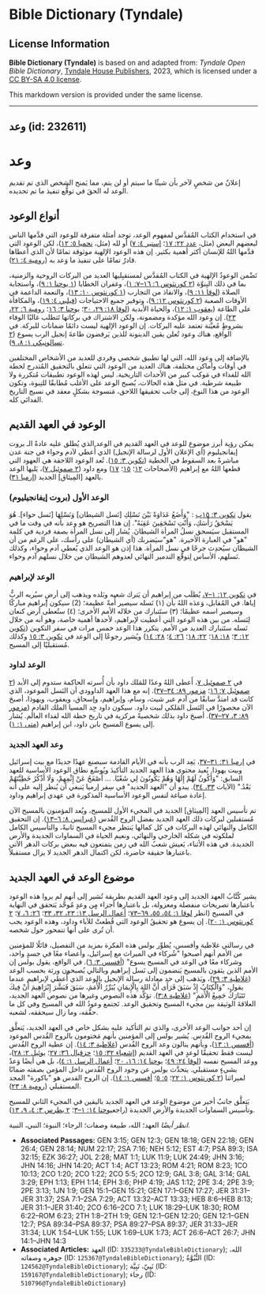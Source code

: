 # Bible Dictionary (Tyndale)

## License Information

**Bible Dictionary (Tyndale)** is based on and adapted from: _Tyndale Open Bible Dictionary_, [Tyndale House Publishers](https://tyndaleopenresources.com/), 2023, which is licensed under a [CC BY-SA 4.0 license](https://creativecommons.org/licenses/by-sa/4.0/legalcode.en).

This markdown version is provided under the same license.



--------------------------------

## وعد (id: 232611)

وعد
===

إعلانٌ من شخصٍ لآخر بأن شيئًا ما سيتم أو لن يتم، مما يَمنح الشخص الذي تم تقديم الوعد له الحقَ في توقُّع تنفيذ ما تم تحديده.

أنواع الوعود
------------

في استخدام الكتاب المُقدَّس لمفهوم الوعد، توجد أمثلة متفرقة للوعود التي قدَّمها الناس لبعضهم البعض (مثل، [عدد ٢٢: ١٧](https://ref.ly/Num22:17)؛ [إستير ٤: ٧](https://ref.ly/Esth4:7)) أو لله (مثل، [نحميا ٥: ١٢](https://ref.ly/Neh5:12))، لكن الوعود التي قدَّمها اللهُ للإنسان أكثر أهمية بكثير. إن هذه الوعود الإلهية موثوقة تمامًا لأن الذي أعطاها قادرٌ تمامًا على تنفيذ ما وَعد به ([رومية ٤: ٢١](https://ref.ly/Rom4:21)).

تَضْمن الوعودُ الإلهية في الكتاب المُقدَّس لمستقبِليها العديد من البركات الروحية والزمنية، بما في ذلك البِنوَّة ([٢ كورنثوس ٦: ١٦–٧: ١](https://ref.ly/2Cor6:16-2Cor7:1))، وغفران الخطايا ([١ يوحنا ١: ٩](https://ref.ly/1John1:9))، واستجابة الصلاة ([لوقا ١١: ٩](https://ref.ly/Luke11:9))، والانقاذ من التجارب ([١ كورنثوس ١٠: ١٣](https://ref.ly/1Cor10:13))، والنعمة الداعمة في الأوقات الصعبة ([٢ كورنثوس ١٢: ٩](https://ref.ly/2Cor12:9))، وتوفير جميع الاحتياجات ([فيلبي ٤: ١٩](https://ref.ly/Phil4:19))، والمكافأة على الطاعة ([يعقوب ١: ١٢](https://ref.ly/Jas1:12))، والحياة الأبدية ([لوقا ١٨: ٢٩، ٣٠](https://ref.ly/Luke18:29-Luke18:30)؛ [يوحنا ٣: ١٦](https://ref.ly/John3:16)؛ [رومية ٦: ٢٢، ٢٣](https://ref.ly/Rom6:22-Rom6:23)). إن وعود الله مؤكدة ومضمونة، ولكن الاشتراك في بركاتها تَتطلب غالبًا الوفاء بشروطٍ مُعيَّنة تعتمد عليه البركات. إن الوعود الإلهية ليست دائمًا ضمانات للبركة. في الواقع، هناك وعود تُعلن يقين الدينونة للذين يَرفضون طاعةَ إنجيل الرب يسوع ([٢ تسالونيكي ١: ٨، ٩](https://ref.ly/2Thess1:8-2Thess1:9)).

بالإضافة إلى وعود الله، التي لها تطبيق شخصي وفردي للعديد من الأشخاص المختلفين في أوقات وأماكن مختلفة، هناك العديد من الوعود التي تتعلق بالتحقيق المُتدرج لخطة الله للفداء في مَوكب كبير من الأحداث التاريخية. ليس لهذه الوعود تطبيقات مُتكررة ولا طبيعة شرطية. في مثل هذه الحالات، يُصبح الوعد على الأغلب مُطابقًا للنِبوة، وتكون الوعود من هذا النوع، إلى جانب تحقيقها اللاحق، مَنسوجة بشكلٍ معقد في نسيج التاريخ الفدائي كله.

الوعود في العهد القديم
----------------------

يمكن رؤية أبرز موضوع للوعد في العهد القديم في الوعد الذي يُطلق عليه عادةً الـ بروت إيفانجيليوم (أي الإعلان الأول لرسالة الإنجيل) الذي أُعطي لآدم وحواء في جنة عدن مباشرةً بعد السقوط في الخطية ([تكوين ٣: ١٥](https://ref.ly/Gen3:15)). تُعد الوعود اللاحقة هي العهود التي قطعها اللهُ مع إبراهيم (الأصحاحات [١٢](https://ref.ly/Gen12:1-Gen12:20)؛ [١٥](https://ref.ly/Gen15:1-Gen15:21)؛ [١٧](https://ref.ly/Gen17:1-Gen17:27)) ومع داود ([٢ صموئيل ٧](https://ref.ly/2Sam7:1-2Sam7:29))، يَليها الوعد بالعهد \[المِيثاق] الجديد ([إرميا ٣١](https://ref.ly/Jer31:1-Jer31:40)).

### الوعد الأول (بروت إيفانجيليوم)

يقول [تكوين ٣: ١٥ب](https://ref.ly/Gen3:15) : "وَأَضَعُ عَدَاوَةً بَيْنَ نَسْلِكِ \[نَسل الشيطان] وَنَسْلِهَا \[نَسل حواء]. هُوَ يَسْحَقُ رَأْسَكِ، وَأَنْتِ تَسْحَقِينَ عَقِبَهُ". إن هذا التصريح هو وعد بأنه في وقت ما في المستقبل سيَسحق نسلُ المرأة الشيطانَ. يُشار إلى نسل المرأة بصفة فردية في كلمة "هو" في العبارة الأخيرة. "هو"سيَضربك (أي الشيطان) على رأسك، على الرغم من أن الشيطان سيُحدِث جرحًا في نسل المرأة. هذا إذن هو الوعد الذي يُعطي آدم وحواء، وكذلك نَسلهم، الأساس لِتوقُّع التدمير النهائي لعدوهم الشيطان من خلال نسلهم آدم وحواء.

### الوعد لإبراهيم

في [تكوين ١٢: ١–٧،](https://ref.ly/Gen12:1-Gen12:7)  يُطلَب من إبراهيم أن يَترك شعبه وبَلده ويذهب إلى أرضٍ سيُريه الربُّ إياها. في المُقابل، وَعدَه اللهُ بأن (١) نَسله سيصير أُمةً عظيمة؛ (2\) سيكون إبراهيم مباركًا وسيصير اسمه عظيمًا؛ (٣) ستَتبارك من خلاله الأمم الأخرى؛ (٤) ستُعطى أرض كنعان لِنَسله. من بين هذه الوعود التي أعطيت لإبراهيم، لأحدها أهمية خاصة، وهو أنه من خلال نَسله ستَتبارك العديد من الأمم. يتكرر هذا الوعد خمس مرات في سفر التكوين ([تكوين ١٢: ٣](https://ref.ly/Gen12:3)؛ [١٨: ١٨](https://ref.ly/Gen18:18)؛ [٢٢: ١٨](https://ref.ly/Gen22:18)؛ [٢٦: ٤](https://ref.ly/Gen26:4)؛ [٢٨: ١٤](https://ref.ly/Gen28:14)) ويُشير رجوعًا إلى الوعد في [تكوين ٣: ١٥](https://ref.ly/Gen3:15) وكذلك مُستقبليًا إلى المسيح.

### الوعد لداود

في [٢ صموئيل ٧](https://ref.ly/2Sam7:1-2Sam7:29)، أَعطى اللهُ وعدًا للمَلك داود بأن أُسرته الحاكمة ستدوم إلى الأبد ([٢ صموئيل ٧: ١٦](https://ref.ly/2Sam7:16)؛ [مزمور ٨٩: ٣٤–٣٧](https://ref.ly/Ps89:34-Ps89:37)). إنه مع هذا العهد الداوودي أن النَسل الموعود، الذي كانت قد امتدَّ سابقًا من آدم عبر شيث، وسام، وإبراهيم، وإسحاق، ويعقوب، ويهوذا، أصبحَ الآن محصورًا في النَسل المَلكي لبيت داود. سيكون داود جِد المسيا الملك القادم ([مزمور ٨٩: ٣، ٢٧–٣٧](https://ref.ly/Ps89:3)). أصبحَ داود بذلك شخصيةً مركزية في تاريخ خطة الله لفداء العالَم. يُشار إلى يسوع المسيح بابن داود، ابن إبراهيم ([متى ١: ١](https://ref.ly/Matt1:1)).

### وعد العهد الجديد

في [إرميا ٣١: ٣١–٣٧](https://ref.ly/Jer31:31-Jer31:37)، يَعِد الرب بأنه في الأيام القادمة سيصنع عهدًا جديدًا مع بيت إسرائيل وبيت يهوذا. يُعيد محتوى هذا العهد الجديد التأكيدَ ويُوسِّع نطاق الوعود الأساسية للعهد السابق: "وَأَكُونُ لَهُمْ إِلَهًا وَهُمْ يَكُونُونَ لِي شَعْبًا. ... أَصْفَحُ عَنْ إِثْمِهِمْ، وَلَا أَذْكُرُ خَطِيَّتَهُمْ بَعْدُ." (الآيات [٣٣، ٣٤](https://ref.ly/Jer31:33-Jer31:34)). يبدو أن "العهد الجديد" في سِفر إرميا يَنبغي أن يُنظر إليه على أنه إعادة صياغة لنفس الوعود الأساسية المذكورة في عهدي إبراهيم وداود.

تم تأسيس العهد \[المِيثاق] الجديد في المجيء الأول للمسيح، ويُعد المؤمنون بالمسيح الآن مُستقبلين لبركات ذلك العهد الجديد بفضل الروح القُدس ([عبرانيين ٨: ٦–١٣](https://ref.ly/Heb8:6-Heb8:13)). إن التحقيق الكامل والنهائي لهذه البركات في كل كمالها يَنتظر مجيء المسيح ثانيةً، والتأسيس الكامل لملكوته في شكله الخارجي والنهائي، ونعيم الحياة في السماوات الجديدة والأرض الجديدة. في هذه الأثناء، يَعيش شعبُ الله في زمن يتمتعون فيه ببعض بركات الدهر الآتي باعتبارها حقيقة حاضرة، لكن اكتمال الدهر الجديد لا يزال مستقبلاً.

موضوع الوعد في العهد الجديد
---------------------------

يشير كُتَّابُ العهد الجديد إلى وعود العهد القديم بطريقة تُشير إلى أنهم لم يروا هذه الوعود باعتبارها تصريحات منفصلة ومعزولة، بل باعتبارها أجزاء مٍن وعدٍ مُوحَّد يَتحقق في النهاية في المسيح (انظر [لوقا ١: ٥٤، ٥٥، ٦٩–٧٣](https://ref.ly/Luke1:54-Luke1:55)؛ [أعمال الرسل ١٣: ٢٣، ٣٢، ٣٣](https://ref.ly/Acts13:23)؛ [٢٦: ٦، ٧](https://ref.ly/Acts26:6-Acts26:7)؛ [٢ كورنثوس ١: ٢٠](https://ref.ly/2Cor1:20)). إن يسوع هو تحقيقُ الوعود التي قُطعتْ للآباء وداود، وهذه الوعود يجب أن تُرى على أنها تتمحور حول شخصه.

في رسالتي غلاطية وأفسس، يُطوِّر بولس هذه الفكرة بمزيد من التفصيل، قائلًا للمؤمنين من الأمم أنهم أصبحوا "شُركاء في الميراث مع إسرائيل، وأعضاء معًا في جسدٍ واحد، وشركاء معًا في الوعد في المسيح يسوع" ([أفسس ٣: ٦](https://ref.ly/Eph3:6)). في الواقع، يقول بولس إن الأمم الذين يثقون بالمسيح يَنضمون إلى نَسل إبراهيم وبالتالي يُصبحون ورثة بحسب الوعد ([غلاطية ٣: ٢٩](https://ref.ly/Gal3:29))، ويَذهب إلى حد معادلة رسالة الإنجيل بالوعد الذي أُعطي لإبراهيم عندما يقول، "وَالْكِتَابُ إِذْ سَبَقَ فَرَأَى أَنَّ اللهَ بِالْإِيمَانِ يُبَرِّرُ الْأُمَمَ، سَبَقَ فَبَشَّرَ إِبْرَاهِيمَ أَنْ فِيكَ تَتَبَارَكُ جَمِيعُ الْأُمَمِ" ([غلاطية ٣:٨](https://ref.ly/Gal3:8)). تؤكِّد هذه النصوص وغيرها من نصوص العهد الجديد، العلاقةَ الوثيقة بين مجيء المسيح وتحقيق الوعد. تَجتمع وعودُ الله في المسيح وفي كل ما حقَّقه، وما زال سيحققه، لشعبه.

إن أحد جوانب الوعد الأخرى، والذي تم التأكيد عليه بشكل خاص في العهد الجديد، يَتعلَّق بمجيء الروح القُدس. يُشير بولس إلى المؤمنين بأنهم مَختومون بالروح القُدس الموعود ([أفسس ١: ١٣](https://ref.ly/Eph1:13))، وبأنهم ينالون وعد الروح القُدس ([غلاطية ٣: ١٤](https://ref.ly/Gal3:14)). إن عطية الروح القُدس ليست فقط تحقيقًا لوعدٍ في العهد القديم ([إشعياء ٣٢: ١٥](https://ref.ly/Isa32:15)؛ [حزقيال ٣٦: ٢٧](https://ref.ly/Ezek36:27)؛ [يوئيل ٢: ٢٨](https://ref.ly/Joel2:28))، ووعد المسيح نفسه ([لوقا ٢٤: ٤٩](https://ref.ly/Luke24:49)؛ [يوحنا ١٤: ١٦، ٢٠](https://ref.ly/John14:16)؛ [أعمال الرسل ١: ٤](https://ref.ly/Acts1:4))، بل هي أيضًا وَعدٌ بشيءٍ مستقبلي. يتحدَّث بولس عن وجود الروح القُدس داخل المؤمن بصفته ضمانًا لميراثنا ([٢ كورنثوس ١: ٢٢](https://ref.ly/2Cor1:22)؛ [٥: ٥](https://ref.ly/2Cor5:5)؛ [أفسس ١: ١٤](https://ref.ly/Eph1:14)). إن الروح القدس هو "باكورة" المجد المستقبلي ([رومية ٨: ٢٣](https://ref.ly/Rom8:23)).

يَتعلَّق جانبٌ أخير من موضوع الوعد في العهد الجديد باليقين في المجيء الثاني للمسيح وتأسيس السماوات الجديدة والأرض الجديدة (راجع[يوحنا ١٤: ١–٣](https://ref.ly/John14:1-John14:3)؛ [٢ بطرس ٣: ٤، ٩، ١٣](https://ref.ly/2Pet3:4)).

*انظر أيضًا* العهد؛ الله، طبيعة وصفات؛ الرجاء؛ النبوة؛ النبي، النبية.

* **Associated Passages:** GEN 3:15; GEN 12:3; GEN 18:18; GEN 22:18; GEN 26:4; GEN 28:14; NUM 22:17; 2SA 7:16; NEH 5:12; EST 4:7; PSA 89:3; ISA 32:15; EZK 36:27; JOL 2:28; MAT 1:1; LUK 11:9; LUK 24:49; JHN 3:16; JHN 14:16; JHN 14:20; ACT 1:4; ACT 13:23; ROM 4:21; ROM 8:23; 1CO 10:13; 2CO 1:20; 2CO 1:22; 2CO 5:5; 2CO 12:9; GAL 3:8; GAL 3:14; GAL 3:29; EPH 1:13; EPH 1:14; EPH 3:6; PHP 4:19; JAS 1:12; 2PE 3:4; 2PE 3:9; 2PE 3:13; 1JN 1:9; GEN 15:1–GEN 15:21; GEN 17:1–GEN 17:27; JER 31:31–JER 31:37; 2SA 7:1–2SA 7:29; ACT 13:32–ACT 13:33; HEB 8:6–HEB 8:13; JER 31:1–JER 31:40; 2CO 6:16–2CO 7:1; LUK 18:29–LUK 18:30; ROM 6:22–ROM 6:23; 2TH 1:8–2TH 1:9; GEN 12:1–GEN 12:20; GEN 12:1–GEN 12:7; PSA 89:34–PSA 89:37; PSA 89:27–PSA 89:37; JER 31:33–JER 31:34; LUK 1:54–LUK 1:55; LUK 1:69–LUK 1:73; ACT 26:6–ACT 26:7; JHN 14:1–JHN 14:3
* **Associated Articles:** العهد (ID: `335233@TyndaleBibleDictionary`); الله، جوهره وصفاته (ID: `125367@TyndaleBibleDictionary`); النُّبُوَّةُ (ID: `124562@TyndaleBibleDictionary`); نَبِيّ، نَبِيَّة (ID: `159167@TyndaleBibleDictionary`); رجاء  (ID: `510796@TyndaleBibleDictionary`)

